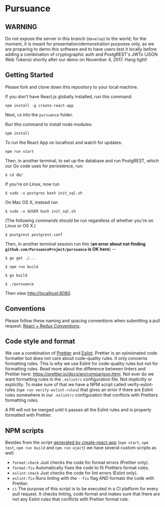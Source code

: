 # Pursuance

## WARNING

Do not expose the server in this branch (`develop`) to the world; for
the moment, it is meant for presentation/demonstration purposes only,
as we are proparing to demo this software and to have users test it
locally before adding a combination of cryptographic auth and
PostgREST's JWTs (JSON Web Tokens) shortly after our demo on November
4, 2017.  Hang tight!


## Getting Started

Please fork and clone down this repository to your local machine.

If you don't have React.js globally installed, run this command:

```
npm install -g create-react-app
```

Next, `cd` into the `pursuance` folder.

Run this command to install node modules:

```
npm install
```

To run the React App on localhost and watch for updates:

```
npm run start
```

Then, in another terminal, to set up the database and run PostgREST,
which our Go code uses for persistence, run:

``` $ cd db/ ```

If you're on Linux, now run

``` $ sudo -u postgres bash init_sql.sh ```

On Mac OS X, instead run

``` $ sudo -u $USER bash init_sql.sh ```

(The following commands should be run regardless of whether you're on
Linux or OS X.)

``` $ postgrest postgrest.conf ```

Then, in another terminal session run this (**an error about not
finding `github.com/PursuanceProject/pursuance` is OK here**) --

``` $ go get ./... ```

``` $ npm run build ```

``` $ go build ```

``` $ ./pursuance ```

Then view <http://localhost:8080>.


## Conventions

Please follow these naming and spacing conventions when submitting a pull request:
[React + Redux Conventions](https://unbug.gitbooks.io/react-native-training/content/45_naming_convention.html).


## Code style and format

We use a combination of [Prettier](https://prettier.io/docs/en/index.html) and [Eslint](https://eslint.org/docs/user-guide/getting-started). Prettier is an opinionated code formatter but does not care about code-quality rules. It only concerns formatting rules. This is why we use Eslint for code-quality rules but not for formatting rules. Read more about the difference between linters and Prettier here: <https://prettier.io/docs/en/comparison.html>. Not ever do we want formatting rules in the `.eslintrc` configuration file. Not implicitly or explicitly. To make sure of that we have a NPM script called verify-eslint-rules (`npm run verify-eslint-rules`) that gives an error if there are Eslint rules somewhere in our `.eslintrc` configuration that conflicts with Prettiers formatting rules.

A PR will not be merged until it passes all the Eslint rules and is properly formatted with Prettier.


## NPM scripts

Besides from the script [generated by create-react-app](https://github.com/facebookincubator/create-react-app/blob/master/packages/react-scripts/template/README.md#available-scripts) (`npm start`, `npm test`, `npm run build` and `npm run eject`) we have several custom scripts as well:

- `format:check` Just checks the code for format errors (Prettier only).
- `format:fix` Automatically fixes the code to fit Prettiers format rules.
- `eslint:check` Just checks the code for lint errors (Eslint only).
- `eslint:fix` Runs linting with the `--fix` flag AND formats the code with Prettier.
- `ci` The purpose of this script is to be executed in a CI platform for every pull request. It checks linting, code format and makes sure that there are not any Eslint rules that conflicts with Prettier format rule.